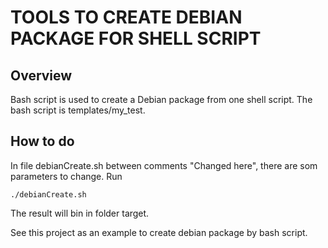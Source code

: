 # TOOLS TO CREATE DEBIAN PACKAGE FOR SHELL SCRIPT

## Overview
Bash script is used to create a Debian package from one shell script.
The bash script is templates/my_test.

## How to do

In file debianCreate.sh between comments "Changed here", there are som parameters to change.
Run

    ./debianCreate.sh

The result will bin in folder target. 

See this project as an example to create debian package by bash script.









